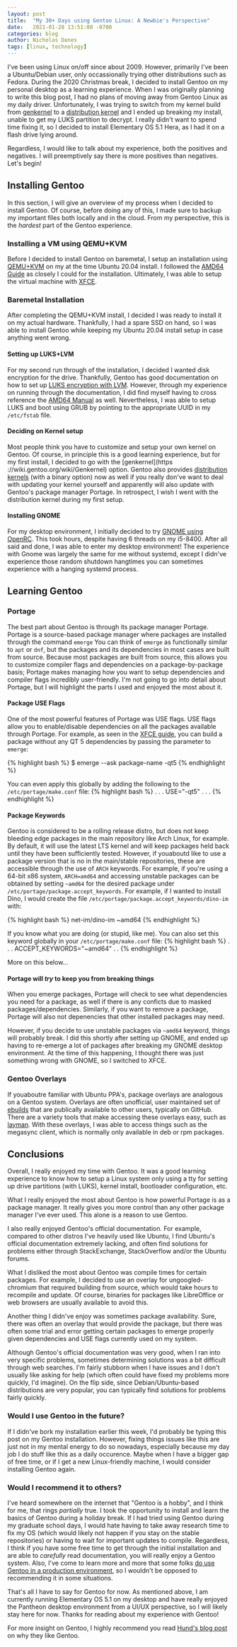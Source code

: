 ```yaml
---
layout: post
title:  "My 30+ Days using Gentoo Linux: A Newbie's Perspective"
date:   2021-01-28 13:51:00 -0700
categories: blog
author: Nicholas Danes
tags: [linux, technology]
---
```


I've been using Linux on/off since about 2009. However, primarily I've been a Ubuntu/Debian user, only occassionally trying other distributions such as Fedora. During the 2020 Christmas break, I decided to install Gentoo on my personal desktop as a learning experience. When I was originally planning to write this blog post, I had no plans of moving away from Gentoo Linux as my daily driver. Unfortunately, I was trying to switch from my kernel build from [genkernel](https://wiki.gentoo.org/wiki/Genkernel) to a [distribution kernel](https://www.gentoo.org/news/2020/09/15/distribution-kernel.html) and I ended up breaking my install, unable to get my LUKS partition to decrypt. I really didn't want to spend time fixing it, so I decided to install Elementary OS 5.1 Hera, as I had it on a flash drive lying around.

Regardless, I would like to talk about my experience, both the positives and negatives. I will preemptively say there is more positives than negatives. Let's begin!

## Installing Gentoo

In this section, I will give an overview of my process when I decided to install Gentoo. Of course, before doing any of this, I made sure to backup my important files both locally and in the cloud. From my perspective, this is the *hardest* part of the Gentoo experience.

### Installing a VM using QEMU+KVM

Before I decided to install Gentoo on baremetal, I setup an installation using [QEMU+KVM](https://www.qemu.org/) on my at the time Ubuntu 20.04 install. I followed the [AMD64 Guide](https://wiki.gentoo.org/wiki/Handbook:AMD64) as closely I could for the installation. Ultimately, I was able to setup the virtual machine with [XFCE](https://xfce.org). 

### Baremetal Installation

After completing the QEMU+KVM install, I decided I was ready to install it on my actual hardware. Thankfully, I had a spare SSD on hand, so I was able to install Gentoo while keeping my Ubuntu 20.04 install setup in case anything went wrong.

#### Setting up LUKS+LVM

For my second run through of the installation, I decided I wanted disk encryption for the drive. Thankfully, Gentoo has good documentation on how to set up [LUKS encryption with LVM](https://wiki.gentoo.org/wiki/Full_Disk_Encryption_From_Scratch_Simplified). However, through my experience on running through the documentation, I did find myself having to cross reference the [AMD64 Manual](https://wiki.gentoo.org/wiki/Handbook:AMD64) as well. Nevertheless, I was able to setup LUKS and boot using GRUB by pointing to the appropriate UUID in my <code>/etc/fstab</code> file.

#### Deciding on Kernel setup

Most people think you have to customize and setup your own kernel on Gentoo. Of course, in principle this is a good learning experience, but for my first install, I decided to go with the [genkernel](https
://wiki.gentoo.org/wiki/Genkernel) option. Gentoo also provides [distribution kernels](https://wiki.gentoo.org/wiki/Handbook:AMD64/Installation/Kernel#Alternative:_Using_distribution_kernels) (with a binary option) now as well if you really don've want to deal with updating your kernel yourself and apparently will also update with Gentoo's package manager Portage. In retrospect, I wish I went with the distribution kernel during my first setup.

#### Installing GNOME

For my desktop environment, I initially decided to try [GNOME using OpenRC](https://wiki.gentoo.org/wiki/GNOME/GNOME_Without_systemd/Gentoo). This took hours, despite having 6 threads on my i5-8400. After all said and done, I was able to enter my desktop environment! The experience with Gnome was largely the same for me without systemd, except I didn've experience those random shutdown hangtimes you can sometimes experience with a hanging systemd process.

## Learning Gentoo

### Portage

The best part about Gentoo is through its package manager Portage. Portage is a source-based package manager where packages are installed through the command <code>emerge</code> You can think of <code>emerge</code> as functionally similar to <code>apt</code> or <code>dnf</code>, but the packages and its dependencies in most cases are built from source. Because most packages are built from source, this allows you to customize compiler flags and dependencies on a package-by-package basis; Portage makes managing how you want to setup dependencies and compiler flags incredibly user-friendly. I'm not going to go into detail about Portage, but I will highlight the parts I used and enjoyed the most about it.

#### Package USE Flags

One of the most powerful features of Portage was USE flags. USE flags allow you to enable/disable dependencies on all the packages available through Portage. For example, as seen in the [XFCE guide](https://wiki.gentoo.org/wiki/Xfce), you can build a package without any QT 5 dependencies by passing the parameter to <code>emerge</code>:

{% highlight bash %}
$ emerge --ask package-name -qt5
{% endhighlight %}

You can even apply this globally by adding the following to the <code>/etc/portage/make.conf</code> file:
{% highlight bash %}
.
.
.
USE="-qt5"
.
.
.
{% endhighlight %}

#### Package Keywords

Gentoo is considered to be a rolling release distro, but does not keep bleeding edge packages in the main repository like Arch Linux, for example. By default, it will use the latest LTS kernel and will keep packages held back until they have been sufficiently tested. However, if youaboutd like to use a package version that is no in the main/stable repositories, these are accessible through the use of <code>ARCH</code> keywords. For example, if you're using a 64-bit x86 system, <code>ARCH=amd64</code> and accessing unstable packages can be obtained by setting <code>~amd64</code> for the desired package under <code>/etc/portage/package.accept_keywords</code>. For example, if  I wanted to install Dino, I would create the file <code>/etc/portage/package.accept_keywords/dino-im</code> with:

{% highlight bash %}
net-im/dino-im ~amd64
{% endhighlight %}

If you know what you are doing (or stupid, like me). You can also set this keyword globally in your <code>/etc/portage/make.conf</code> file:
{% highlight bash %}
.
.
.
ACCEPT_KEYWORDS="~amd64"
.
.
{% endhighlight %}

More on this below...


#### Portage will *try* to keep you from breaking things

When you emerge packages, Portage will check to see what dependencies you need for a package, as well if there is any conficts due to masked packages/dependencies. Similarly, if you want to remove a package, Portage will also not depenencies that other installed packages may need.

However, if you decide to use unstable packages via <code>~amd64</code> keyword, things will probably break. I did this shortly after setting up GNOME, and ended up having to re-emerge a lot of packages after breaking my GNOME desktop environment. At the time of this happening, I thought there was just something wrong with GNOME, so I switched to XFCE. 

### Gentoo Overlays

If youaboutre familiar with Ubuntu PPA's, package overlays are analogous on a Gentoo system. Overlays are often unofficial, user maintained set of [ebuilds](https://wiki.gentoo.org/wiki/Ebuild) that are publically available to other users, typically on GitHub. There are a variety tools that make accessing these overlays easy, such as [layman](https://wiki.gentoo.org/wiki/Layman). With these overlays, I was able to access things such as the megasync client, which is normally only available in deb or rpm packages. 

## Conclusions

Overall, I really enjoyed my time with Gentoo. It was a good learning experience to know how to setup a Linux system only using a tty for setting up drive partitions (with LUKS), kernel install, bootloader configuration, etc.  

What I really enjoyed the most about Gentoo is how powerful Portage is as a package manager. It really gives you more control than any other package manager I've ever used. This alone is a reason to use Gentoo.

I also really enjoyed Gentoo's official documentation. For example, compared to other distros I've heavily used like Ubuntu, I find Ubuntu's official documentation extremely lacking, and often find solutions for problems either through StackExchange, StackOverflow and/or the Ubuntu forums. 

What I disliked the most about Gentoo was compile times for certain packages. For example, I decided to use an overlay for ungoogled-chromium that required building from source, which would take hours to recompile and update. Of course, binaries for packages like LibreOffice or web browsers are usually available to avoid this. 

Another thing I didn've enjoy was sometimes package availability. Sure, there was often an overlay that would provide the package, but there was often some trial and error getting certain packages to emerge properly given dependencies and USE flags currently used on my system.

Although Gentoo's official documentation was very good, when I ran into very specific problems, sometimes determining solutions was a bit difficult through web searches. I'm fairly stubborn when I have issues and I don't usually like asking for help (which often could have fixed my problems more quickly, I'd imagine). On the flip side, since Debian/Ubuntu-based distributions are very popular, you can typically find solutions for problems fairly quickly. 

### Would I use Gentoo in the future?

If I didn've bork my installation earlier this week, I'd probably be typing this post on my Gentoo installation. However, fixing things issues like this are just not in my mental energy to do so nowadays, especially because my day job I do stuff like this as a daily occurence. Maybe when I have a bigger gap of free time, or if I get a new Linux-friendly machine, I would consider installing Gentoo again.

### Would I recommend it to others?

I've heard somewhere on the internet that "Gentoo is a hobby", and I think for me, that rings *partially* true. I took the opportunity to install and learn the basics of Gentoo during a holiday break. If I had tried using Gentoo during my graduate school days, I would hate having to take away research time to fix my OS (which would likely not happen if you stay on the stable repositories) or having to wait for important updates to compile. Regardless, I think if you have some free time to get through the initial installation and are able to *carefully* read documentation, you will really enjoy a Gentoo system. Also, I've come to learn more and more that some folks [do use Gentoo in a production environment](https://www.youtube.com/watch?v=C0xpWHNdBv4), so I wouldn't be opposed to recommending it in some situations.

That's all I have to say for Gentoo for now. As mentioned above, I am currently running Elementary OS 5.1 on my desktop and have really enjoyed the Pantheon desktop environment from a UI/UX perspective, so I will likely stay here for now. Thanks for reading about my experience with Gentoo!

For more insight on Gentoo, I highly recommend you read [Hund's blog post](https://hunden.linuxkompis.se/2020/05/25/why-i-like-gentoo.html) on why they like Gentoo. 
